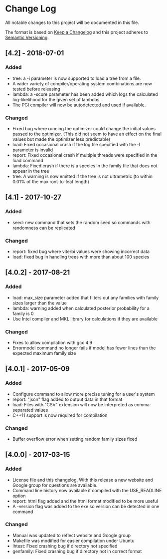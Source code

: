 # Change Log
All notable changes to this project will be documented in this file.

The format is based on [Keep a Changelog](http://keepachangelog.com/)
and this project adheres to [Semantic Versioning](http://semver.org/).

## [4.2] - 2018-07-01
### Added
- tree: a -i parameter is now supported to load a tree from a file.
- A wider variety of compiler/operating system combinations are now tested before releasing
- lambda: a -score parameter has been added which logs the calculated 
log-likelihood for the given set of lambdas.
- The PGI compiler will now be autodetected and used if available.

### Changed
- Fixed bug where running the optimizer could change the initial values passed to the optimizer.
(This did not seem to have an effect on the final values but made the optimizer less predictable)
- load: Fixed occasional crash if the log file specified with the -l parameter is invalid 
- report: Fixed occasional crash if multiple threads were specified in the load command
- lambda: Fixed crash if there is a species in the family file that does not appear in the tree 
- tree: A warning is now emitted if the tree is not ultrametric (to within 0.01% of the max 
root-to-leaf length)

## [4.1] - 2017-10-27
### Added
- seed: new command that sets the random seed so commands with randomness can be replicated

### Changed
- report: fixed bug where viterbi values were showing incorrect data
- load: fixed bug in handling trees with more than about 100 species

## [4.0.2] - 2017-08-21
### Added
- load: max_size parameter added that filters out any families with family sizes larger than the value
- lambda: warning added when calculated posterior probability for a family is 0
- Use Intel compiler and MKL library for calculations if they are available

### Changed
- Fixes to allow compilation with gcc 4.9
- Errormodel command no longer fails if model has fewer lines than the expected maximum family size


## [4.0.1] - 2017-05-09
### Added
- Configure command to allow more precise tuning for a user's system
- report: "json" flag added to output data in that format
- load: Files with "CSV" extension will now be interpreted as comma-separated values
- C++11 support is now required for compilation

### Changed
- Buffer overflow error when setting random family sizes fixed


## [4.0.0] - 2017-03-15
### Added
- License file and this changelog. With this release a new website and Google group for questions are available.
- Command line history now available if compiled with the USE_READLINE option
- report: html flag added and the html format modified to be more useful
- A -version flag was added to the exe so version can be detected in one command

### Changed
- Manual was updated to reflect website and Google group
- Makefile was modified for easier compilation under Ubuntu
- lhtest: Fixed crashing bug if directory not specified
- genfamily: Fixed crashing bug if directory not in correct format

